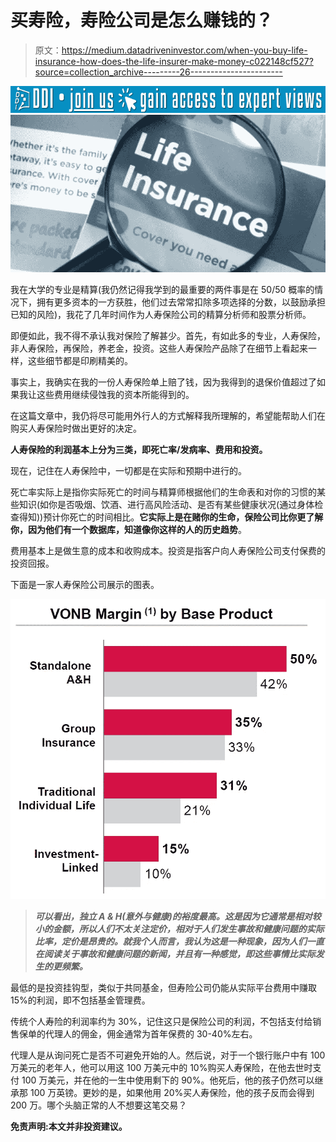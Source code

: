# 买寿险，寿险公司是怎么赚钱的？

> 原文：<https://medium.datadriveninvestor.com/when-you-buy-life-insurance-how-does-the-life-insurer-make-money-c022148cf527?source=collection_archive---------26----------------------->

[![](img/317eb9e9208d79589fb248be4b38a986.png)](http://www.track.datadriveninvestor.com/J12U)![](img/6f20fca743355de921f880ce68235f96.png)

我在大学的专业是精算(我仍然记得我学到的最重要的两件事是在 50/50 概率的情况下，拥有更多资本的一方获胜，他们过去常常扣除多项选择的分数，以鼓励承担已知的风险)，我花了几年时间作为人寿保险公司的精算分析师和股票分析师。

即便如此，我不得不承认我对保险了解甚少。首先，有如此多的专业，人寿保险，非人寿保险，再保险，养老金，投资。这些人寿保险产品除了在细节上看起来一样，这些细节都是印刷精美的。

事实上，我确实在我的一份人寿保险单上赔了钱，因为我得到的退保价值超过了如果我让这些费用继续侵蚀我的资本所能得到的。

在这篇文章中，我仍将尽可能用外行人的方式解释我所理解的，希望能帮助人们在购买人寿保险时做出更好的决定。

**人寿保险的利润基本上分为三类，即死亡率/发病率、费用和投资。**

现在，记住在人寿保险中，一切都是在实际和预期中进行的。

死亡率实际上是指你实际死亡的时间与精算师根据他们的生命表和对你的习惯的某些知识(如你是否吸烟、饮酒、进行高风险活动、是否有某些健康状况(通过身体检查得知))预计你死亡的时间相比。**它实际上是在赌你的生命，保险公司比你更了解你，因为他们有一个数据库，知道像你这样的人的历史趋势**。

费用基本上是做生意的成本和收购成本。投资是指客户向人寿保险公司支付保费的投资回报。

下面是一家人寿保险公司展示的图表。

![](img/24f84d1c04130015597b724b2ff087f1.png)

> ***可以看出，独立 A & H(意外与健康)的裕度最高。这是因为它通常是相对较小的金额，所以人们不太关注定价，相对于人们发生事故和健康问题的实际比率，定价是昂贵的。就我个人而言，我认为这是一种现象，因为人们一直在阅读关于事故和健康问题的新闻，并且有一种感觉，即这些事情比实际发生的更频繁。***

最低的是投资挂钩型，类似于共同基金，但寿险公司仍能从实际平台费用中赚取 15%的利润，即不包括基金管理费。

传统个人寿险的利润率约为 30%，记住这只是保险公司的利润，不包括支付给销售保单的代理人的佣金，佣金通常为首年保费的 30-40%左右。

代理人是从询问死亡是否不可避免开始的人。然后说，对于一个银行账户中有 100 万美元的老年人，他可以用这 100 万美元中的 10%购买人寿保险，在他去世时支付 100 万美元，并在他的一生中使用剩下的 90%。他死后，他的孩子仍然可以继承那 100 万英镑。更妙的是，如果他用 20%买人寿保险，他的孩子反而会得到 200 万。哪个头脑正常的人不想要这笔交易？

**免责声明:本文并非投资建议。**
